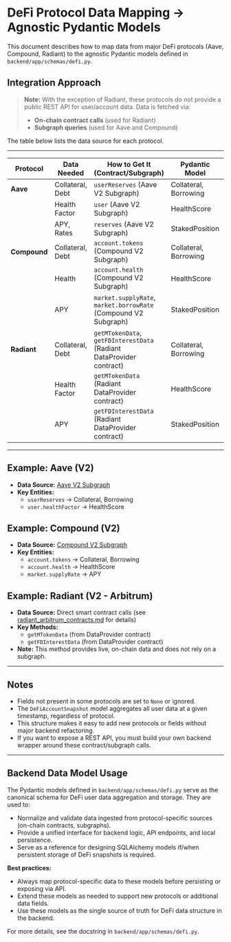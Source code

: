 # DeFi Protocol Data Mapping → Agnostic Pydantic Models

This document describes how to map data from major DeFi protocols (Aave, Compound, Radiant) to the agnostic Pydantic models defined in `backend/app/schemas/defi.py`.

## Integration Approach

> **Note:** With the exception of Radiant, these protocols do not provide a public REST API for user/account data. Data is fetched via:
> - **On-chain contract calls** (used for Radiant)
> - **Subgraph queries** (used for Aave and Compound)

The table below lists the data source for each protocol.

---

| Protocol  | Data Needed         | How to Get It (Contract/Subgraph)                                   | Pydantic Model   | Model Field      |
|-----------|---------------------|---------------------------------------------------------------------|------------------|------------------|
| **Aave**  | Collateral, Debt    | `userReserves` (Aave V2 Subgraph)                                   | Collateral, Borrowing | asset, amount    |
|           | Health Factor       | `user` (Aave V2 Subgraph)                                           | HealthScore      | score            |
|           | APY, Rates          | `reserves` (Aave V2 Subgraph)                                       | StakedPosition   | apy              |
| **Compound** | Collateral, Debt | `account.tokens` (Compound V2 Subgraph)                             | Collateral, Borrowing | asset, amount    |
|           | Health              | `account.health` (Compound V2 Subgraph)                             | HealthScore      | score            |
|           | APY                 | `market.supplyRate`, `market.borrowRate` (Compound V2 Subgraph)     | StakedPosition   | apy              |
| **Radiant** | Collateral, Debt  | `getMTokenData`, `getFDInterestData` (Radiant DataProvider contract)  | Collateral, Borrowing | asset, amount    |
|           | Health Factor       | `getMTokenData` (Radiant DataProvider contract)                     | HealthScore      | score            |
|           | APY                 | `getFDInterestData` (Radiant DataProvider contract)                 | StakedPosition   | apy              |

---

## Example: Aave (V2)
- **Data Source:** [Aave V2 Subgraph](https://thegraph.com/hosted-service/subgraph/aave/protocol-v2)
- **Key Entities:**
  - `userReserves` → Collateral, Borrowing
  - `user.healthFactor` → HealthScore

## Example: Compound (V2)
- **Data Source:** [Compound V2 Subgraph](https://thegraph.com/hosted-service/subgraph/graphprotocol/compound-v2)
- **Key Entities:**
  - `account.tokens` → Collateral, Borrowing
  - `account.health` → HealthScore
  - `market.supplyRate` → APY

## Example: Radiant (V2 - Arbitrum)
- **Data Source:** Direct smart contract calls (see [radiant_arbitrum_contracts.md](./radiant_arbitrum_contracts.md) for details)
- **Key Methods:**
  - `getMTokenData` (from DataProvider contract)
  - `getFDInterestData` (from DataProvider contract)
- **Note:** This method provides live, on-chain data and does not rely on a subgraph.

---

## Notes
- Fields not present in some protocols are set to `None` or ignored.
- The `DeFiAccountSnapshot` model aggregates all user data at a given timestamp, regardless of protocol.
- This structure makes it easy to add new protocols or fields without major backend refactoring. 
- If you want to expose a REST API, you must build your own backend wrapper around these contract/subgraph calls.

---

## Backend Data Model Usage

The Pydantic models defined in `backend/app/schemas/defi.py` serve as the canonical schema for DeFi user data aggregation and storage. They are used to:
- Normalize and validate data ingested from protocol-specific sources (on-chain contracts, subgraphs).
- Provide a unified interface for backend logic, API endpoints, and local persistence.
- Serve as a reference for designing SQLAlchemy models if/when persistent storage of DeFi snapshots is required.

**Best practices:**
- Always map protocol-specific data to these models before persisting or exposing via API.
- Extend these models as needed to support new protocols or additional data fields.
- Use these models as the single source of truth for DeFi data structure in the backend.

For more details, see the docstring in `backend/app/schemas/defi.py`. 